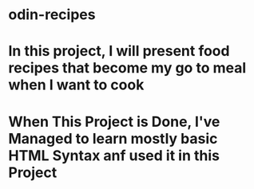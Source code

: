 # odin-recipes
# In this project, I will present food recipes that become my go to meal when I want to cook
# When This Project is Done, I've Managed to learn mostly basic HTML Syntax anf used it in this Project